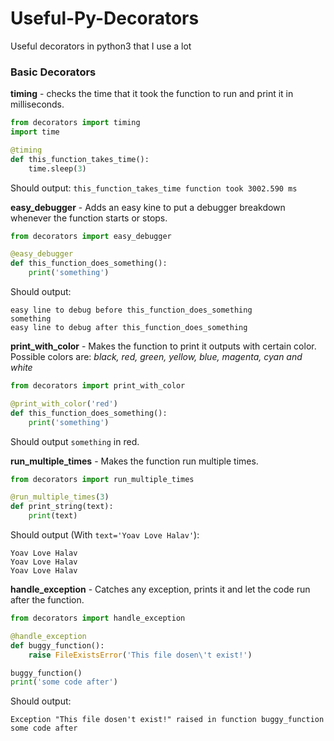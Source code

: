 # Useful-Py-Decorators
Useful decorators in python3 that I use a lot

### Basic Decorators

**timing** - checks the time that it took the function to run and print it in milliseconds.

```python
from decorators import timing
import time

@timing
def this_function_takes_time():
    time.sleep(3)
```
Should output: `this_function_takes_time function took 3002.590 ms`

**easy_debugger** - Adds an easy kine to put a debugger breakdown whenever the function starts or stops.
```python
from decorators import easy_debugger

@easy_debugger
def this_function_does_something():
    print('something')
``` 
Should output: 
```
easy line to debug before this_function_does_something
something
easy line to debug after this_function_does_something
```

**print_with_color** - Makes the function to print it outputs with certain color. 
Possible colors are: *black, red, green, yellow, blue, magenta, cyan and white*
```python
from decorators import print_with_color

@print_with_color('red')
def this_function_does_something():
    print('something')
``` 
Should output `something` in red.

**run_multiple_times** - Makes the function run multiple times.
```python
from decorators import run_multiple_times

@run_multiple_times(3)
def print_string(text):
    print(text)
```
Should output (With `text='Yoav Love Halav'`):
```
Yoav Love Halav
Yoav Love Halav
Yoav Love Halav
```

**handle_exception** - Catches any exception, prints it and let the code run after the function.
```python
from decorators import handle_exception

@handle_exception
def buggy_function():
    raise FileExistsError('This file dosen\'t exist!')

buggy_function()
print('some code after')
```
Should output:
```
Exception "This file dosen't exist!" raised in function buggy_function
some code after
```